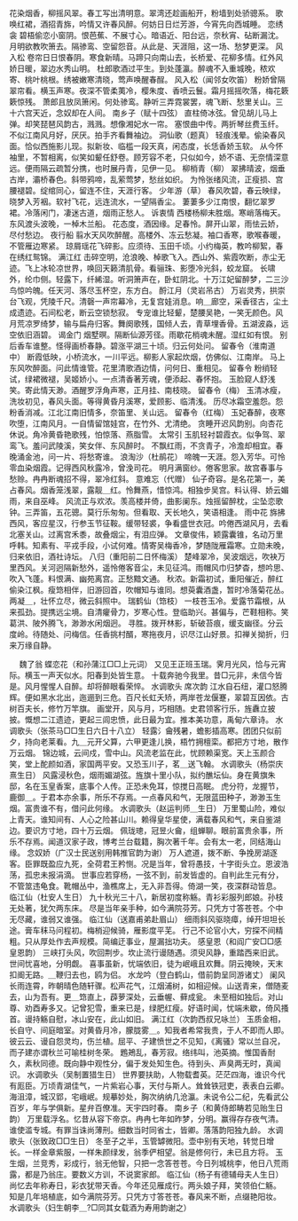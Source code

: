 <!-- { "loadSidebar": true } -->
花染烟香，柳摇风翠。春工写出清明意。翠湾还趁画船开，粉墙到处骄骢系。 
歌唤红裙，酒招青旆，吟情又许春风醉。何妨日日烂芳游，今宵先向西城睡。 
恋绣衾
碧梧偷恋小窗阴。恨芭蕉、不展寸心。暗语近、阳台远，奈秋宵、砧断漏沈。 
月明欲教吹箫去。隔骖鸾、空留怨音。从此是、天涯阻，这一场、愁梦更深。 
风入松
卷帘日日恨春阴。寒食新晴。马蹄只向南山去，长桥爱、花柳多情。红外风娇日暖，翠边水秀山明。 
杜郎歌酒过平生。到处蓬瀛。醉魂不入重城晚，秾欢寄、桃叶桃根。绣被嫩寒清晓，莺声唤醒春酲。 
风入松（闻邻女吹笛）
粉娇曾隔翠帘看。横玉声寒。夜深不管柔荑冷，樱朱度、香喷云鬟。霜月摇摇吹落，梅花簌簌惊残。 
萧郎且放凤箫闲。何处骖鸾。静听三弄霓裳罢，魂飞断、愁里关山。三十六宫天近，念奴却在人间。 
南乡子（赋十四弦）
直柱倚冰弦。曾见胡儿马上弹。却笑琵琶风韵古，溅溅。想像湘妃水一帘。 
塞恨曲中传。两折琴丝费玉纤。不似江南风月好，厌厌。拍手齐看舞袖边。 
洞仙歌（题真）
轻痕浅晕。偷染春风面。恰似西施影儿现。拟新妆、临槛一段天真，闲态度，长恁香娇玉软。 
从今怀袖里，不暂相离，似笑如颦任舒卷。顾芳容不老，只似如今，娇不语、无奈情深意远。便雨隔云疏暂分携，也时展丹青，见伊一见。 
柳梢青（柳）
翠拂晴波，烟垂古岸，灞桥春色。斜带鸦啼，乱萦莺梦，愁丝如织。 
为怜张绪风流，正瘦损、宫腰褪碧。绽绾同心，留连不住，天涯行客。 
少年游（草）
春风吹碧，春云映绿，晓梦入芳裀。软衬飞花，远连流水，一望隔香尘。 
萋萋多少江南恨，翻忆翠罗裙。冷落闲门，凄迷古道，烟雨正愁人。 
诉衷情
西楼杨柳未胜烟。寒峭落梅天。东风渡头波晚，一棹木兰船。 
花态度，酒因缘。足春怜。屏开山翠，雨怯云娇，尽付愁边。 
夜行船
翦水天风吹醉醒。高楼外、冻云愁凝。袖口香寒，歌喉春暖，不管雁边寒紧。 
琼屑瑶花飞碎影。应须待、玉田千顷。小约梅英，教吟柳絮，春在绣红鸳锦。 
满江红
击碎空明，沧浪晚、棹歌飞入。西山外、紫霞吹断，赤尘无迹。飞上冰轮凉世界，唤回天籁清肌骨。看骊珠、影堕冷光斜，蛟龙窟。 
长啸外，纶巾侧。轻露下，纤絺湿。听洞箫声在，卧虹阴北。十万江妃留醉梦，二三沙鸟惊吟魄。任天河、落尽玉杯空，东方白。 
酹江月（灵岩吊古）
万岩灵秀，拱崇台飞观，凭陵千尺。清磬一声帘幕冷，无复宫娃消息。响＿廊空，采香径古，尘土成遗迹。石间松老，断云空锁愁寂。 
专宠谁比轻颦，楚腰吴艳，一笑无颜色。风月荒凉罗绮梦，输与扁舟归客。舞阕歌残，国倾人去，青草埋香骨。五湖波淼，远空依旧涵碧。 
谒金门
烟墅暝。隔断仙源芳径。雨歇花梢魂未醒。湿红如有恨。 
别后香车谁整。怪得画桥春静。碧涨平湖三十顷。归云何处问。 
留春令（淮南道中）
断霞低映，小桥流水，一川平远。柳影人家起炊烟，仿佛似、江南岸。 
马上东风吹醉面。问此情谁管。花里清歌酒边情，问何日、重相见。 
留春令
粉绡轻试，绿裙微褪，吴姬娇小。一点清香著芳魂，便添起、春怀抱。 
玉脸窥人舒浅笑。寄此情天渺。酒醒罗浮角声寒，正月挂、南枝晓。 
留春令（梅）
玉清冰瘦，洗妆初见，春风头面。等得黄昏月溪寒，爱顾影、临清浅。 
历尽冰霜空羞怨。怨粉香消减。江北江南旧情多，奈笛里、关山远。 
留春令（红梅）
玉妃春醉，夜寒吹堕，江南风月。一自情留馆娃宫，在竹外、尤清绝。 
贪睡开迟风韵别。向杏花休说。角冷黄昏艳歌残，怕惊落、燕脂雪。 
太常引
玉肌轻衬碧霞衣。似争驾、翠鸾飞。羞问武陵溪，笑女伴、东风醉时。 
不飘红雨，不贪青子，冷澹却相宜。春晚涌金池，问一片、将愁寄谁。 
浪淘沙（杜鹃花）
啼魄一天涯。怨入芳华。可怜零血染烟霞。记得西风秋露冷，曾浼司花。 
明月满窗纱。倦客思家。故宫春事与愁赊。冉冉断魂招不得，翠冷红斜。 
意难忘（代赠）
仙子奇容。是名花第一，美占春风。烟香笼浅翠，露靓＿红。怜舞燕，惜惊鸿。相独步吴宫。料认得、娇云媚雨，来自巫峰。 
风流正与欢浓。羡高楼并倚，曲影阑东。烛摇留醉枕，尘坠恋歌钟。三弄笛，五花骢。莫行乐匆匆。但看取、天长地久，笑语相逢。 
雨中花
旆拂西风，客应星汉，行参玉节征鞍。缓带轻裘，争看盛世衣冠。吟倦西湖风月，去看北塞关山。过离宫禾黍，故叠烟尘，有泪应弹。 
文章俊伟，颖露囊锥，名动万里呼韩。知素有、平戎手段，小试何难。情寄吴梅香冷，梦随陇雁霜寒。立勋未晚，归来依旧，酒社诗坛。 
八归（重阳前二日怀梅溪）
楚峰翠冷，吴波烟远，吹袂万里西风。关河迥隔新愁外，遥怜倦客音尘，未见征鸿。雨帽风巾归梦杳，想吟思、吹入飞蓬。料恨满、幽苑离宫。正愁黯文通。 
秋浓。新霜初试，重阳催近，醉红偷染江枫。瘦筇相伴，旧游回首，吹帽知与谁同。想萸囊酒盏，暂时冷落菊花丛。两凝＿，壮怀立尽，微云斜照中。 
瑞鹤仙（筇枝）
一枝苍玉冷。爱露节霜根，从来孤劲。提携远尘境。自清癯骨力，岁寒心性。登临助兴。甚偏与，芒鞋相称。笑葛洪、陂外腾飞，渺渺水闲烟迥。 
寻胜。拨开林影，斩破苔痕，缓支幽径。分云度岭。待随处、问梅信。任香挑村醑，寒拖夜月，识尽江山好景。扣禅关拗折，归来万缘自静。 

　
魏了翁
蝶恋花（和孙蒲江□□上元词）
又见王正班玉瑞。霁月光风，恰与元宵际。横玉一声天似水。阳春到处皆生意。 
十载奔驰今我里。昔□元非，未信今皆是。风月惺惺人自醉。却将醉眼看荣悴。 
水调歌头
席次韵 
江水自石纽，灌口怒腾辉。便如黑水北出，迤逦到三危。百尺长虹夭矫，两岸苍龙偃蹇，翠碧互因依。古树百夫长，修竹万竿旗。 
画堂开，风与月，巧相随。史君领客行乐，旌纛立披披。慨想二江遗迹，更起三闾忠愤，此日最为宜。推本美功意，禹甸六章诗。 
水调歌头（张茶马□□生日六日十八立）
轻露氵龠残暑，蟾影插高寒。团团只似前夕，持向老莱看。九＿元开父算，六甲更逢儿换，梧竹拥檀栾。都把方寸地，散作万云烟。 
锦边城，云间戍，雪中山。风流老监在此，忧顾赖渠宽。天上玉颜合笑，堂上酡颜如酒，家国两平安。又恐玉川子，茗＿送飞翰。 
水调歌头（杨崇庆熹生日）
风露浸秋色，烟雨媚湖弦。旌旗十里小队，拟约醮坛仙。身在黄旗朱邸，名在玉皇香案，底事个人传。正恐未免耳，惊搅日高眠。 
虎分符，龙握节，鹿御＿。于君本亦余事，所乐不存焉。一点春风和气，无限蓝田种子，渺渺玉生烟。富贵谁不有，借问此何缘。 
水调歌头（赵运判师＿生日）
万里蜀山险，难似上青天。谁知间有、人心之险甚山川。赖得皇华星使，满载春风和气，来自鉴湖边。要识方寸地，四十万云烟。 
佩珑璁，冠昱火龠，组蝉聊。眼前富贵余事，所乐不存焉。闻道汉家子政，博考兰台载籍，胸次著千年。会有太一老，同结海山缘。 
念奴娇（广汉士民送别用韩推官韵为谢）
万人遮道，拨不断、争挽房湖逐客。臣罪既盈应九死，全荷君王矜恻。况是当年，曾将愚技，十字街头立。恩波浩荡，孤忠未报涓滴。 
世事应若穿杨，一弦不到，前发皆虚的。自判此生元有分，不管筮违龟食。靴帽丛中，渔樵席上，无入非吾得。倚湖一笑，夜深群动皆息。 
临江仙（杜安人生日）
九十秋光三十八，新居初度称觞。青衫彩服列郎娘。孙枝无处著，犹欠两东床。 
尽是当年亲手种，如今满院芬芳。只凭方寸答苍苍。个中无尽藏，谁弱又谁强。 
临江仙（送嘉甫弟赴眉山）
细雨斜风驱晓瘴，绰开坦坦长途。膏车秣马问程初。梅梢迎候骑，雁影度平芜。 
行己不论官小大，穷探不间精粗。只从厚处作去声规模。简编迂事业，屋漏拙功夫。 
感皇恩（和阎广安□□感皇恩韵）
三峡打头风，吹回荆步。坎止流行谩随遇。须臾风静，重踏西来旧武。世间忧喜地，分明觑。 
喜事虽新，忧端依旧，徒为岷峨且欢舞。阴云掩映，天末扣阍无路。＿鞭归去也，鸥为侣。 
水龙吟（登白鹤山，借前韵呈同游诸丈）
阑风长雨连霄，昨朝晴色随轩骤。松声花气，江烟浦树，如相迎候。山送青来，僧随麦去，山为吾有。更＿筇直上，薜萝深处，云垂幄、藓成瓮。 
未至相如独后。对山尊、劝酉寿多又。记曾犯雪，重来已是，绿肥红瘦。好语时闻，忧端未歇，倚风搔首。谩持觞自慰，冰山安在，此山如旧。 
满江红（次韵西叔兄咏兰）
玉质金相，长自守、间庭暗室。对黄昏月冷，朦胧雾＿。知我者希常我贵，于人不即而人即。彼云云、谩自怨灵均，伤兰植。屈平、子建愤世之不见知，《离骚》常以兰自况，而子建亦谓秋兰可喻桂树冬荣。 
鶗鴂乱，春芳寂。络纬叫，池英摘。惟国香耐久，素秋同德。既向静中观性分，偏于发处知生色。待到头、声臭两无时，真闻识。 
水调歌头（吴制置猎生日）
世界要扶助，人物载耆英。茫茫四海，谁识今代有厖臣。万顷青湖佳气，一片紫岩心事，天付与斯人。耸耸铁冠吏，表表白云卿。 
海沮漳，城汉郢，宅峨岷。规摹妙处，胸次纳纳几沧瀛。未说令公二纪，先看武公百岁，年与学俱新。星弁百僚准。天宇四时春。 
南乡子（和黄侍郎畴若见贻生日韵）
万里载浮名。忆昔从容下帝京。冉冉七年如昨梦，分明。赢得存存夜气清。 
谁使滥专城。有罪当诛尚薄刑。细数当时同省士，皆卿。落落韵阳独九龄。 
水调歌头（张致政□□生日）
冬至子之半，玉管罅微阳。壶中别有天地，转觉日增长。一样金章紫服，一样朱颜绿发，翁季俨相望。翁是修何行，未已且方将。 
玉生烟，兰竞秀，彩成行，翁无他智，只把一念答苍苍。今日列城桃李，他日八荒雨露，都是乃翁庄。要数义方训，不说窦家郎。 
临江仙（杨子有德辅母夫人生日）
尚忆去年称寿日，彩衣犹带天香。今年还见雁成行。两头娘子拜，笑领伯仁觞。 
知是几年培植底，如今满院芬芳。只凭方寸答苍苍。春风来不断，点缀艳阳妆。 
水调歌头（妇生朝李＿?□同其女载酒为寿用韵谢之）
